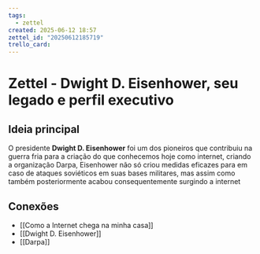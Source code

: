 ```yaml
---
tags:
  - zettel
created: 2025-06-12 18:57
zettel_id: "20250612185719"
trello_card:
---
```


# Zettel - Dwight D. Eisenhower, seu legado e perfil executivo

## Ideia principal

O presidente **Dwight D. Eisenhower** foi um dos pioneiros que contribuiu na guerra fria para a criação do que conhecemos hoje como internet, criando a organização Darpa, Eisenhower não só criou medidas eficazes para em caso de ataques soviéticos em suas bases militares, mas assim como também posteriormente acabou consequentemente surgindo a internet

## Conexões

- [[Como a Internet chega na minha casa]]
- [[Dwight D. Eisenhower]]
- [[Darpa]]
